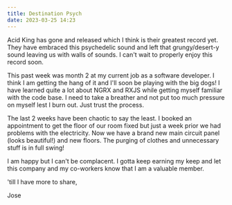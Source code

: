```yaml
---
title: Destination Psych
date: 2023-03-25 14:23
---
```


Acid King has gone and released which I think is their greatest record yet. They have embraced this psychedelic sound and left that grungy/desert-y sound leaving us with walls of sounds.
I can't wait to properly enjoy this record soon.

This past week was month 2 at my current job as a software developer. I think I am getting the hang of it and I'll soon be playing with the big dogs! I have learned quite a lot about NGRX and RXJS while
getting myself familiar with the code base. I need to take a breather and not put too much pressure on myself lest I burn out. Just trust the process. 

The last 2 weeks have been chaotic to say the least. I booked an appointment to get the floor of our room fixed but just a week prior we had problems with the electricity. Now we have a brand new main circuit
panel (looks beautiful!) and new floors. The purging of clothes and unnecessary stuff is in full swing!

I am happy but I can't be complacent. I gotta keep earning my keep and let this company and my co-workers know that I am a valuable member.

'till I have more to share,

Jose

